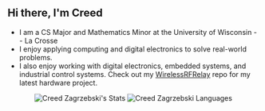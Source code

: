 ## Hi there, I'm Creed
- I am a CS Major and Mathematics Minor at the University of Wisconsin -- La Crosse
- I enjoy applying computing and digital electronics to solve real-world problems.
- I also enjoy working with digital electronics, embedded systems, and industrial control systems. Check out my [WirelessRFRelay](https://github.com/czagrzebski/WirelessRFRelay) repo for my latest hardware project.  

<p align="center"> <img src="https://github-readme-stats.vercel.app/api?username=czagrzebski&theme=tokyonight&count_private=true&show_icons=true" alt="Creed Zagrzebski's Stats"> 

<img src="https://github-readme-stats.vercel.app/api/top-langs?username=czagrzebski&show_icons=true&theme=city_lights&count_private=true&layout=compact" alt="Creed Zagrzebski Languages" />

</p>
